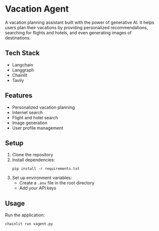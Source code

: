 # Vacation Agent

A vacation planning assistant built with the power of generative AI. It helps users plan their vacations by providing personalized recommendations, searching for flights and hotels, and even generating images of destinations.

## Tech Stack

- Langchain
- Langgraph
- Chainlit
- Tavily

## Features

- Personalized vacation planning
- Internet search
- Flight and hotel search
- Image generation 
- User profile management

## Setup

1. Clone the repository
2. Install dependencies:
   ```
   pip install -r requirements.txt
   ```
3. Set up environment variables:
   - Create a `.env` file in the root directory
   - Add your API keys 

## Usage

Run the application:

```
chainlit run vagent.py
```



